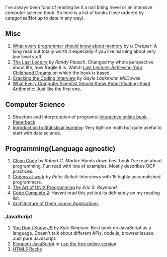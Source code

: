 I've always been fond of reading be it a nail biting novel or an intensive computer science book. So here is a list of books I love ordered by categories(Not up to date in any way).

## Misc
1. [What every programmer should know about memory](futuretech.blinkenlights.nl/misc/cpumemory.pdf) by *U Drepper*: A long read but totally worth it especially if you like learning about very low level stuff.
2. [The Last Lecture](http://amzn.to/2zxho8M) by *Randy Pausch*. Changed my whole perspective about life, how fragile it is. Watch [Last Lecture: Achieving Your Childhood Dreams](https://www.youtube.com/watch?v=ji5_MqicxSo) on which the book is based.
3. [Cracking the Coding Interview](http://amzn.to/2zyTTMr) by *Gayle Laakmann McDowell*
4. [What Every Computer Scientist Should Know About Floating-Point Arithmetic](https://ece.uwaterloo.ca/~dwharder/NumericalAnalysis/02Numerics/Double/paper.pdf): Just like the first one.

## Computer Science
1. Structure and Interpretation of programs: [Interactive online book](https://xuanji.appspot.com/isicp/), [Paperback](http://amzn.to/2zAj69c)
2. [Introduction to Statistical learning](http://amzn.to/2hqW0LG): Very light on math but quite useful to start with data science.

## Programming(Language agnostic)
1. [Clean Code](http://amzn.to/2hr5WoI) by *Robert C. Martin*: Hands down best book I've read about programming. Fun read with lots of examples. Mostly describes OOP practices.
2. [Coders at work](http://amzn.to/2zzk1qM) by *Peter Seibel*: Interviews with 15 highly accomplished programmers.
3. [The Art of UNIX Programming](http://amzn.to/2zyI8po) by *Eric S. Raymond*
4. [Code Complete 2](http://amzn.to/2zxwX0g): Havent read this yet but its definately on my reading list.
5. [Architecture of Open source Applications](https://github.com/aosabook/aosabook)

### JavaScript
1. [You Don't Know JS](https://github.com/getify/You-Dont-Know-JS) by *Kyle Simpson*: Best book on JavaScript as a language. Doesn't talk about different APIs, node.js, browser issues. Just pure Javascript.
2. [Eloquent JavaScript](http://amzn.to/2zAteNo) or [use the free online version](http://eloquentjavascript.net/)
3. [HTML5 Rocks](https://www.html5rocks.com/en/)

